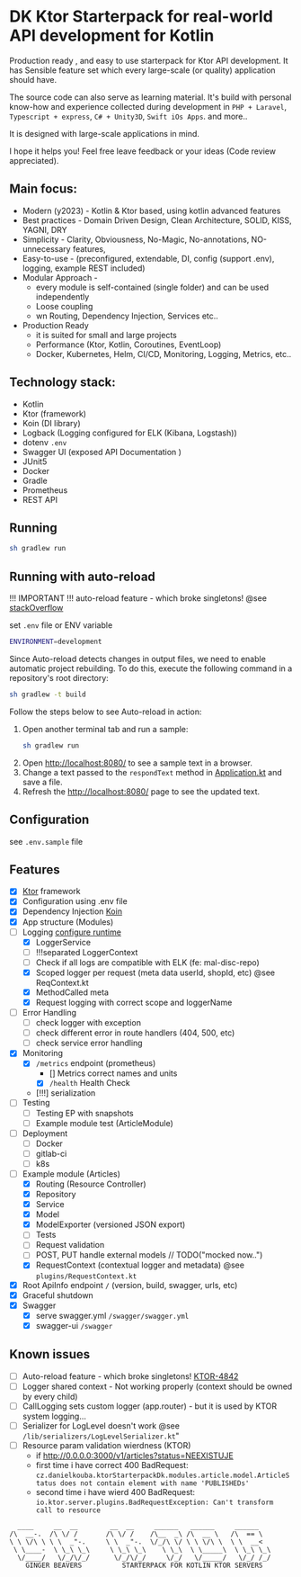# DK Ktor Starterpack for real-world API development for Kotlin

Production ready , and easy to use starterpack for Ktor API development. It has Sensible feature set which every large-scale (or quality)  application should have.

The source code can also serve as learning material. It's build with personal know-how and experience collected during development in `PHP + Laravel`, `Typescript + express`, `C# + Unity3D`, `Swift iOs Apps`. and more..

It is designed with large-scale applications in mind.

I hope it helps you! Feel free leave feedback or your ideas (Code review appreciated).

## Main focus:
- Modern (y2023) - Kotlin & Ktor based, using kotlin advanced features
- Best practices - Domain Driven Design, Clean Architecture, SOLID, KISS, YAGNI, DRY
- Simplicity - Clarity, Obviousness, No-Magic, No-annotations, NO-unnecessary features,
- Easy-to-use - (preconfigured, extendable, DI, config (support .env), logging, example REST included)
- Modular Approach -
    - every module is self-contained (single folder) and can be used independently
    - Loose coupling
    - wn Routing, Dependency Injection, Services etc..
- Production Ready
    - it is suited for small and large projects
    - Performance (Ktor, Kotlin, Coroutines, EventLoop)
    - Docker, Kubernetes, Helm, CI/CD, Monitoring, Logging, Metrics, etc..

## Technology stack:
- Kotlin
- Ktor (framework)
- Koin (DI library)
- Logback (Logging configured for ELK (Kibana, Logstash))
- dotenv `.env`
- Swagger UI (exposed API Documentation )
- JUnit5
- Docker
- Gradle
- Prometheus
- REST API


## Running

 ```bash
 sh gradlew run
 ```

## Running with auto-reload

!!! IMPORTANT !!!
auto-reload feature - which broke singletons!
@see [stackOverflow](https://stackoverflow.com/questions/75007189/kotlin-ktor-singleton-doesnt-work-in-development-mode-auto-reload-enabled)

set `.env` file or ENV variable

```bash
ENVIRONMENT=development
```

Since Auto-reload detects changes in output files, we need to enable automatic project rebuilding. To do this, execute
the following command in a repository's root directory:

```bash
sh gradlew -t build
```

Follow the steps below to see Auto-reload in action:

1. Open another terminal tab and run a sample:
   ```bash
   sh gradlew run
   ```
1. Open [http://localhost:8080/](http://localhost:8080/) to see a sample text in a browser.
1. Change a text passed to the  `respondText` method in [Application.kt](src/main/kotlin/com/example/Application.kt) and
   save a file.
1. Refresh the [http://localhost:8080/](http://localhost:8080/) page to see the updated text.

## Configuration

see `.env.sample` file

## Features

- [x] [Ktor](https://ktor.io/) framework
- [x] Configuration using .env file
- [x] Dependency Injection [Koin](https://insert-koin.io/)
- [x] App structure (Modules)
- [ ] Logging  [configure runtime](https://stackoverflow.com/questions/16910955/programmatically-configure-logback-appender)
  - [x] LoggerService
  - [ ] !!!separated LoggerContext
  - [ ] Check if all logs are compatible with ELK (fe: mal-disc-repo)
  - [x] Scoped logger per request (meta data userId, shopId, etc) @see ReqContext.kt
  - [x] MethodCalled meta
  - [x] Request logging with correct scope and loggerName
- [ ] Error Handling
  - [ ] check logger with exception
  - [ ] check different error in route handlers (404, 500, etc)
  - [ ] check service error handling
- [x] Monitoring
  - [x] `/metrics` endpoint (prometheus)
    - [] Metrics correct names and units
    - [x] `/health` Health Check
  - [!!!] serialization
- [ ] Testing
  - [ ] Testing EP with snapshots
  - [ ] Example module test (ArticleModule)
- [ ] Deployment
  - [ ] Docker
  - [ ] gitlab-ci
  - [ ] k8s
- [ ] Example module (Articles)
  - [x] Routing (Resource Controller)
  - [x] Repository
  - [x] Service
  - [x] Model
  - [x] ModelExporter (versioned JSON export)
  - [ ] Tests
  - [ ] Request validation
  - [ ] POST, PUT handle external models  // TODO("mocked now..")
  - [x] RequestContext (contextual logger and metadata) @see `plugins/RequestContext.kt`
- [x] Root ApiInfo endpoint `/` (version, build, swagger, urls, etc)
- [x] Graceful shutdown
- [x] Swagger
  - [x] serve swagger.yml `/swagger/swagger.yml`
  - [x] swagger-ui `/swagger`

## Known issues
- [ ] Auto-reload feature - which broke singletons! [KTOR-4842](https://youtrack.jetbrains.com/issue/KTOR-4842/Autoreloading-It-breaks-lateinit-variables-initialization)
- [ ] Logger shared context - Not working properly (context should be owned by every child)
- [ ] CallLogging sets custom logger (app.router) - but it is used by KTOR system logging...  
- [ ] Serializer for LogLevel doesn't work @see `/lib/serializers/LogLevelSerializer.kt`"
- [ ] Resource param validation wierdness (KTOR)
  - if http://0.0.0.0:3000/v1/articles?status=NEEXISTUJE  
  -  first time i have correct 400 BadRequest:  `cz.danielkouba.ktorStarterpackDk.modules.article.model.ArticleStatus does not contain element with name 'PUBLISHEDs'`
  -  second time i have wierd  400 BadRequest: `io.ktor.server.plugins.BadRequestException: Can't transform call to resource`
  
```
  ____     __  __        __  __     ______   ______     ______
/\  __-.  /\ \/ /       /\ \/ /    /\__  _\ /\  __ \   /\  == \
\ \ \/\ \ \ \  _"-.     \ \  _"-.  \/_/\ \/ \ \ \/\ \  \ \  __<
 \ \____-  \ \_\ \_\     \ \_\ \_\    \ \_\  \ \_____\  \ \_\ \_\
  \/____/   \/_/\/_/      \/_/\/_/     \/_/   \/_____/   \/_/ /_/
    GINGER BEAVERS          STARTERPACK FOR KOTLIN KTOR SERVERS 
```
